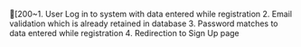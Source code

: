 [200~1. User Log in to system with data entered while registration
2. Email validation which is already retained in database
3. Password matches to data entered while registration
4. Redirection to Sign Up page
